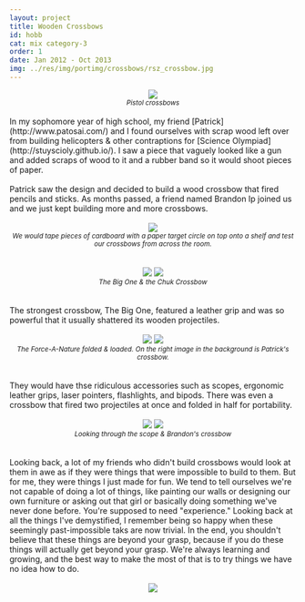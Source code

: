 ```yaml
---
layout: project
title: Wooden Crossbows
id: hobb
cat: mix category-3
order: 1
date: Jan 2012 - Oct 2013
img: ../res/img/portimg/crossbows/rsz_crossbow.jpg
---
```


<center><img src="../../../res/img/portimg/crossbows/crossbow.jpg"><br>
<small><i>Pistol crossbows</i></small></center>
<br>
In my sophomore year of high school, my friend [Patrick](http://www.patosai.com/) and I found ourselves with scrap wood left over from building helicopters & other contraptions for [Science Olympiad](http://stuyscioly.github.io/). I saw a piece that vaguely looked like a gun and added scraps of wood to it and a rubber band so it would shoot pieces of paper.
<br>
<br>
Patrick saw the design and decided to build a wood crossbow that fired pencils and sticks. As months passed, a friend named Brandon Ip joined us and we just kept building more and more crossbows.
<br>
<br>
<center><img src="../../../res/img/portimg/crossbows/TargetPractice.jpg"><br>
<small><i>We would tape pieces of cardboard with a paper target circle on top onto a shelf and test our crossbows from across the room.</i></small></center>
<br>
<br>
<center><img src="../../../res/img/portimg/crossbows/TheBigOne.jpg">
		<img src="../../../res/img/portimg/crossbows/mycrossbow.jpg"><br>
<small><i>The Big One & the Chuk Crossbow</i></small></center>
<br>
<br>
The strongest crossbow, The Big One, featured a leather grip and was so powerful that it usually shattered its wooden projectiles.
<br>
<br>
<center><img src="../../../res/img/portimg/crossbows/ForceANaturefolded.jpg">
		<img src="../../../res/img/portimg/crossbows/ForeANatureloaded.jpg"><br>
<small><i>The Force-A-Nature folded & loaded. On the right image in the background is Patrick's crossbow.</i></small></center>
<br>
<br>
They would have thse ridiculous accessories such as scopes, ergonomic leather grips, laser pointers, flashlights, and bipods. There was even a crossbow that fired two projectiles at once and folded in half for portability.
<br>
<br>
<center><img src="../../../res/img/portimg/crossbows/scopedin.jpg">
		<img src="../../../res/img/portimg/crossbows/brandoncrossbow.jpg"><br>
<small><i>Looking through the scope & Brandon's crossbow</i></small></center>
<br>
<br>
Looking back, a lot of my friends who didn't build crossbows would look at them in awe as if they were things that were impossible to build to them. But for me, they were things I just made for fun. We tend to tell ourselves we're not capable of doing a lot of things, like painting our walls or designing our own furniture or asking out that girl or basically doing something we've never done before. You're supposed to need "experience." Looking back at all the things I've demystified, I remember being so happy when these seemingly past-impossible taks are now trivial. In the end, you shouldn't believe that these things are beyond your grasp, because if you do these things will actually get beyond your grasp. We're always learning and growing, and the best way to make the most of that is to try things we have no idea how to do.
<br>
<br>
<center><img src="../../../res/img/portimg/crossbows/alltogether.jpg"><br></center>